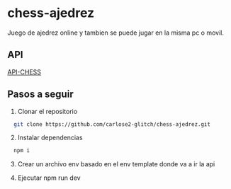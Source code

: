 # chess-ajedrez

Juego de ajedrez online y tambien se puede jugar en la misma pc o movil.

## API

[API-CHESS](https://github.com/carlose2-glitch/api-chess)

## Pasos a seguir

1. Clonar el repositorio

```bash
  git clone https://github.com/carlose2-glitch/chess-ajedrez.git
```

2. Instalar dependencias

```bash
  npm i
```

3. Crear un archivo env basado en el env template donde va a ir la api

4. Ejecutar npm run dev
